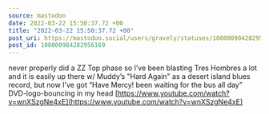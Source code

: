 ```yaml
---
source: mastodon
date: 2022-03-22 15:50:37.72 +00
title: "2022-03-22 15:50:37.72 +00"
post_uri: https://mastodon.social/users/gravely/statuses/108000984282956169
post_id: 108000984282956169
---
```

never properly did a ZZ Top phase so I’ve been blasting Tres Hombres a lot and it is easily up there w/ Muddy’s "Hard Again" as a desert island blues record, but now I’ve got “Have Mercy! been waiting for the bus all day” DVD-logo-bouncing in my head [https://www.youtube.com/watch?v=wnXSzgNe4xE](https://www.youtube.com/watch?v=wnXSzgNe4xE)


